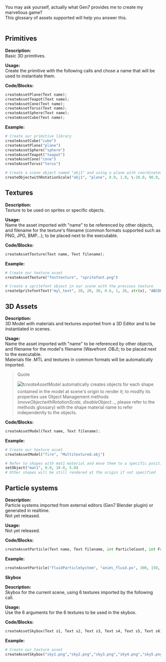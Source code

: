 You may ask yourself, actually what Gen7 provides me to create my marvellous game?  
This glossary of assets supported will help you answer this.  
 

## Primitives

**Description:**  
Basic 3D primitives.

**Usage:**  
Create the primitive with the following calls and chose a name that will be used to instantiate them.

**Code/Blocks:**

```python
createAssetPlane(Text name);  
createAssetTeapot(Text name);  
createAssetCone(Text name);  
createAssetTorus(Text name);  
createAssetSphere(Text name);  
createAssetCube(Text name);  
```

**Example:**

```python
# Create our primitive library
createAssetCube("cube")
createAssetPlane("plane")
createAssetSphere("sphere")
createAssetTeapot("teapot")
createAssetCone("cone")
createAssetTorus("torus")

# Create a scene object named "obj1" and using a plane with coordinates posX, pY, pZ, rotationX, rY, rZ, scaleX, scaleY, scaleZ
createObjectwithRotationScale("obj1", "plane", 0.0, 1.0, \-20.0, 90.0, 0, 0, 5, 1.0, 6)
```

## Textures

**Description:**  
Texture to be used on sprites or specific objects.

**Usage:**  
Name the asset imported with "name" to be referenced by other objects, and filename for the texture's filename (common formats supported such as PNG, JPG, BMP...); to be placed next to the executable.

**Code/Blocks:** 

```python 
createAssetTexture(Text name, Text filename);
```

**Example:**

```python
# Create our texture asset
createAssetTexture("fonttexture", "spritefont.png")

# Create a spritefont object in our scene with the previous texture
createSpritefontText("my\_text", 20, 20, 30, 0.6, 1, 26, str(x), "ABCDEFGHIJKLMNOPQRSTUVWXYZ", "fonttexture")
```

## 3D Assets

**Description:**  
3D Model with materials and textures exported from a 3D Editor and to be instantiated in scenes.

**Usage:**  
Name the asset imported with "name" to be referenced by other objects, and filename for the model's filename (Wavefront .OBJ); to be placed next to the executable.  
Materials file .MTL and textures in common formats will be automatically imported.

> Quote
> 
> ![❗](https://twemoji.maxcdn.com/2/72x72/2757.png)_createAssetModel_ automatically creates objects for each shape contained in the model at scene's origin to render it; to modify its properties use Object Management methods (_moveObjectwithRotationScale, disableObject...,_ please refer to the methods glossary) with the shape material name to refer independently to the objects.

**Code/Blocks:**

```python
createAssetModel(Text name, Text filename);
```

**Example:**

```python
# Create our texture asset
createAssetModel("fire", "Multitextured.obj")

# Refer to shapes with mat1 material and move them to a specific position coordinate
setObject("mat1", 0.0, 10.0, 5.0)
# Other shapes will be still rendered at the origin if not specified
```

## Particle systems

**Description:**  
Particle systems imported from external editors (Gen7 Blender plugin) or generated in realtime.  
Not yet released.

**Usage:**  
Not yet released.

**Code/Blocks:** 

```python 
createAssetParticle(Text name, Text filename, int ParticleCount, int FrameCount, float scaleParticle);
```

**Example:**

```python
createAssetParticle("fluidParticleSystem", "anim\_fluid.px", 300, 150, 0.07)
```

**Skybox**

**Description:**  
Skybox for the current scene, using 6 textures imported by the following call.

**Usage:**  
Use the 6 arguments for the 6 textures to be used in the skybox.

**Code/Blocks:**

```python
createAssetSkybox(Text s1, Text s2, Text s3, Text s4, Text s5, Text s6);  
```

**Example:**

```python
# Create our texture asset
createAssetSkybox("sky1.png","sky2.png","sky3.png","sky4.png","sky5.png","sky6.png")
```